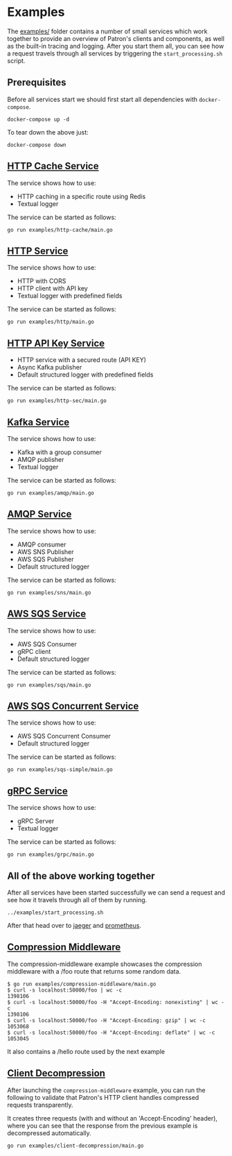 # Examples

The [examples/](/examples) folder contains a number of small services which work together to provide an overview of Patron's clients and components, as well as the built-in tracing and logging. After you start them all, you can see how a request travels through all services by triggering the `start_processing.sh` script.

## Prerequisites

Before all services start we should first start all dependencies with `docker-compose`.

```shell
docker-compose up -d
```

To tear down the above just:

```shell
docker-compose down
```

## [HTTP Cache Service](../examples/http-cache/main.go) 

The service shows how to use:
 
- HTTP caching in a specific route using Redis
- Textual logger 
  
The service can be started as follows:

```shell
go run examples/http-cache/main.go
```

## [HTTP Service](../examples/http/main.go)

The service shows how to use:
 
- HTTP with CORS
- HTTP client with API key
- Textual logger with predefined fields
  
The service can be started as follows:

```shell
go run examples/http/main.go
```

## [HTTP API Key Service](../examples/http-sec/main.go)

- HTTP service with a secured route (API KEY)
- Async Kafka publisher
- Default structured logger with predefined fields

The service can be started as follows:

```shell
go run examples/http-sec/main.go
```

## [Kafka Service](../examples/kafka/main.go)

The service shows how to use:

- Kafka with a group consumer
- AMQP publisher
- Textual logger

The service can be started as follows:

```shell
go run examples/amqp/main.go
```

## [AMQP Service](../examples/kafka/main.go)

The service shows how to use:

- AMQP consumer
- AWS SNS Publisher
- AWS SQS Publisher
- Default structured logger

The service can be started as follows:

```shell
go run examples/sns/main.go
```

## [AWS SQS Service](../examples/sqs/main.go)

The service shows how to use:

- AWS SQS Consumer
- gRPC client
- Default structured logger

The service can be started as follows:

```shell
go run examples/sqs/main.go
```

## [AWS SQS Concurrent Service](../examples/sqs-simple/main.go)

The service shows how to use:

- AWS SQS Concurrent Consumer
- Default structured logger

The service can be started as follows:

```shell
go run examples/sqs-simple/main.go
```

## [gRPC Service](../examples/grpc/main.go)

The service shows how to use:

- gRPC Server
- Textual logger

The service can be started as follows:

```shell
go run examples/grpc/main.go
```

## All of the above working together

After all services have been started successfully we can send a request and see how it travels through all of them by running. 

```shell
../examples/start_processing.sh
```

After that head over to [jaeger](http://localhost:16686/search) and [prometheus](http://localhost:9090/graph).


## [Compression Middleware](../examples/compression-middleware)
The compression-middleware example showcases the compression middleware with a /foo route that returns some random data.
```shell
$ go run examples/compression-middleware/main.go 
$ curl -s localhost:50000/foo | wc -c
1398106
$ curl -s localhost:50000/foo -H "Accept-Encoding: nonexisting" | wc -c
1398106
$ curl -s localhost:50000/foo -H "Accept-Encoding: gzip" | wc -c
1053068
$ curl -s localhost:50000/foo -H "Accept-Encoding: deflate" | wc -c
1053045
```

It also contains a /hello route used by the next example

## [Client Decompression](../examples/client-decompression)
After launching the `compression-middleware` example, you can run the following to validate that Patron's HTTP client
handles compressed requests transparently. 

It creates three requests (with and without an 'Accept-Encoding' header), where you can
see that the response from the previous example is decompressed automatically.

```shell
go run examples/client-decompression/main.go
```